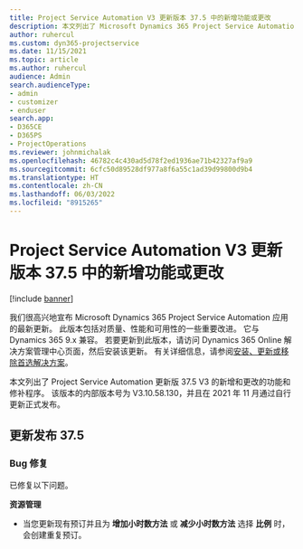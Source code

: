 ```yaml
---
title: Project Service Automation V3 更新版本 37.5 中的新增功能或更改
description: 本文列出了 Microsoft Dynamics 365 Project Service Automation 更新版 37.5 V3 中提供的功能和修补程序。
author: ruhercul
ms.custom: dyn365-projectservice
ms.date: 11/15/2021
ms.topic: article
ms.author: ruhercul
audience: Admin
search.audienceType:
- admin
- customizer
- enduser
search.app:
- D365CE
- D365PS
- ProjectOperations
ms.reviewer: johnmichalak
ms.openlocfilehash: 46782c4c430ad5d78f2ed1936ae71b42327af9a9
ms.sourcegitcommit: 6cfc50d89528df977a8f6a55c1ad39d99800d9b4
ms.translationtype: HT
ms.contentlocale: zh-CN
ms.lasthandoff: 06/03/2022
ms.locfileid: "8915265"
---
```

# <a name="whats-new-or-changed-in-project-service-automation-update-release-375-v3"></a>Project Service Automation V3 更新版本 37.5 中的新增功能或更改

[!include [banner](../includes/psa-now-project-operations.md)]

我们很高兴地宣布 Microsoft Dynamics 365 Project Service Automation 应用的最新更新。 此版本包括对质量、性能和可用性的一些重要改进。 它与 Dynamics 365 9.x 兼容。 若要更新到此版本，请访问 Dynamics 365 Online 解决方案管理中心页面，然后安装该更新。 有关详细信息，请参阅[安装、更新或移除首选解决方案](/power-platform/admin/install-remove-preferred-solution)。

本文列出了 Project Service Automation 更新版 37.5 V3 的新增和更改的功能和修补程序。 该版本的内部版本号为 V3.10.58.130，并且在 2021 年 11 月通过自行更新正式发布。

## <a name="update-release-375"></a>更新发布 37.5

### <a name="bug-fixes"></a>Bug 修复

已修复以下问题。

**资源管理**
- 当您更新现有预订并且为 **增加小时数方法** 或 **减少小时数方法** 选择 **比例** 时，会创建重复预订。
